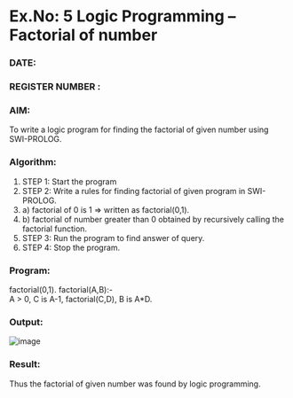 # Ex.No: 5   Logic Programming – Factorial of number   
### DATE:                                                                            
### REGISTER NUMBER : 
### AIM: 
To  write  a logic program for finding the factorial of given number using SWI-PROLOG. 
### Algorithm:
1. STEP 1: Start the program
2. STEP 2:  Write a rules for finding factorial of given program in SWI-PROLOG.
3.   a)	factorial of 0 is 1 => written as factorial(0,1).
4.   b)	factorial of number greater than 0 obtained by recursively calling the factorial    function.
5. STEP 3: Run the program  to find answer of  query.
6. STEP 4: Stop the program.

### Program:
factorial(0,1).
factorial(A,B):-  
           A > 0, 
           C is A-1,
           factorial(C,D),
           B is A*D.


### Output:
![image](https://github.com/user-attachments/assets/55f27e83-9474-4d04-9fea-0bb1025d0311)



### Result:
Thus the factorial of given number was found by logic programming. 
